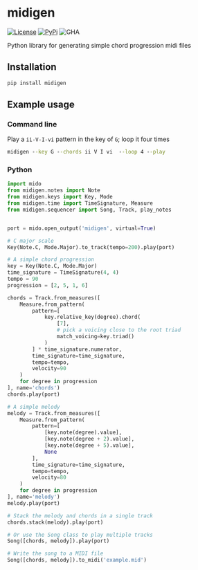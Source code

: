 # midigen
[![License](https://img.shields.io/github/license/dbjohnson/midigen.svg)]()
[![PyPi](https://img.shields.io/pypi/v/midigen.svg)](https://pypi.python.org/pypi/looptimer)
![GHA](https://github.com/dbjohnson/midigen/actions/workflows/main.yml/badge.svg)


Python library for generating simple chord progression midi files

## Installation
```cmd
pip install midigen
```

## Example usage
### Command line

Play a `ii-V-I-vi` pattern in the key of `G`; loop it four times 
```cmd
midigen --key G --chords ii V I vi  --loop 4 --play
```

### Python


```python
import mido
from midigen.notes import Note
from midigen.keys import Key, Mode
from midigen.time import TimeSignature, Measure
from midigen.sequencer import Song, Track, play_notes


port = mido.open_output('midigen', virtual=True)

# C major scale
Key(Note.C, Mode.Major).to_track(tempo=200).play(port)

# A simple chord progression
key = Key(Note.C, Mode.Major)
time_signature = TimeSignature(4, 4)
tempo = 90
progression = [2, 5, 1, 6]

chords = Track.from_measures([
    Measure.from_pattern(
        pattern=[
            key.relative_key(degree).chord(
                [7],
                # pick a voicing close to the root triad
                match_voicing=key.triad()
            )
        ] * time_signature.numerator,
        time_signature=time_signature,
        tempo=tempo,
        velocity=90
    )
    for degree in progression
], name='chords')
chords.play(port)

# A simple melody
melody = Track.from_measures([
    Measure.from_pattern(
        pattern=[
            [key.note(degree).value],
            [key.note(degree + 2).value],
            [key.note(degree + 5).value],
            None
        ],
        time_signature=time_signature,
        tempo=tempo,
        velocity=80
    )
    for degree in progression
], name='melody')
melody.play(port)

# Stack the melody and chords in a single track
chords.stack(melody).play(port)

# Or use the Song class to play multiple tracks
Song([chords, melody]).play(port)

# Write the song to a MIDI file
Song([chords, melody]).to_midi('example.mid')
```
